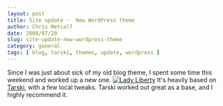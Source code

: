 ```yaml
---
layout: post
title: Site update -  New WordPress theme
author: Chris Metcalf
date: 2008/07/20
slug: site-update-new-wordpress-theme
category: general
tags: [ blog, tarski, themes, update, wordpress ]
---
```


Since I was just about sick of my old blog theme, I spent some time this weekend and worked up a new one.
<a href="http://farm4.static.flickr.com/3022/2687796196_e24cf1802b_b.jpg" rel="lightbox" title="Lady Liberty"><img src="http://farm4.static.flickr.com/3022/2687796196_e24cf1802b_m.jpg" alt="Lady Liberty" /></a>
It's heavily based on <a href="http://tarskitheme.com/">Tarski</a>, with a few local tweaks. Tarski worked out great as a base, and I highly recommend it.
